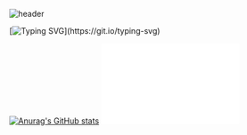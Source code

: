 ![header](https://capsule-render.vercel.app/api?type=waving&color=0:f6acdd,100:c6acf6&height=280&section=header&text=Hello%20World✋%20I'm%20Hyeji!&fontSize=50&fontColor=ffffff )







[![Typing SVG](https://readme-typing-svg.demolab.com?font=Solway&size=35&pause=1000&color=E6B9F7&width=700&lines=I'm+Front-end+Developer;I'm+currently+learning+Web;)](https://git.io/typing-svg)


[![Anurag's GitHub stats](https://github-readme-stats.vercel.app/api?username=hyejee0504&show_icons=true&theme=dracula)](https://github.com/anuraghazra/github-readme-stats)
<img src="https://raw.githubusercontent.com/hyejee0504/github-stats-transparent/output/generated/languages.svg" width="49.2%" />
